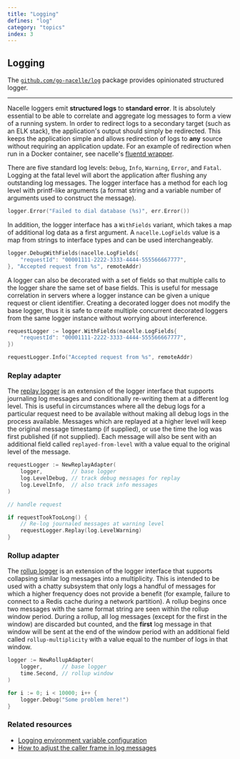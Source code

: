 ```yaml
---
title: "Logging"
defines: "log"
category: "topics"
index: 3
---
```


## Logging

The [`github.com/go-nacelle/log`](https://github.com/go-nacelle/log) package provides opinionated structured logger.

---

Nacelle loggers emit **structured logs** to **standard error**. It is absolutely essential to be able to correlate and aggregate log messages to form a view of a running system. In order to redirect logs to a secondary target (such as an ELK stack), the application's output should simply be redirected. This keeps the application simple and allows redirection of logs to **any** source without requiring an application update. For an example of redirection when run in a Docker container, see nacelle's [fluentd wrapper](https://github.com/go-nacelle/fluentd).

There are five standard log levels: `Debug`, `Info`, `Warning`, `Error`, and `Fatal`. Logging at the fatal level will abort the application after flushing any outstanding log messages. The logger interface has a method for each log level with printf-like arguments (a format string and a variable number of arguments used to construct the message).

```go
logger.Error("Failed to dial database (%s)", err.Error())
```

In addition, the logger interface has a `WithFields` variant, which takes a map of additional log data as a first argument. A `nacelle.LogFields` value is a map from strings to interface types and can be used interchangeably.

```go
logger.DebugWithFields(nacelle.LogFields{
	"requestId": "00001111-2222-3333-4444-555566667777",
}, "Accepted request from %s", remoteAddr)
```

A logger can also be decorated with a set of fields so that multiple calls to the logger share the same set of base fields. This is useful for message correlation in servers where a logger instance can be given a unique request or client identifier. Creating a decorated logger does not modify the base logger, thus it is safe to create multiple concurrent decorated loggers from the same logger instance without worrying about interference.

```go
requestLogger := logger.WithFields(nacelle.LogFields{
	"requestId": "00001111-2222-3333-4444-555566667777",
})

requestLogger.Info("Accepted request from %s", remoteAddr)
```

### Replay adapter

The [replay logger](https://pkg.go.dev/github.com/go-nacelle/log#ReplayLogger) is an extension of the logger interface that supports journaling log messages and conditionally re-writing them at a different log level. This is useful in circumstances where all the debug logs for a particular request need to be available without making all debug logs in the process available. Messages which are replayed at a higher level will keep the original message timestamp (if supplied), or use the time the log was first published (if not supplied). Each message will also be sent with an additional field called `replayed-from-level` with a value equal to the original level of the message.

```go
requestLogger := NewReplayAdapter(
	logger,         // base logger
	log.LevelDebug, // track debug messages for replay
	log.LevelInfo,  // also track info messages
)

// handle request

if requestTookTooLong() {
	// Re-log journaled messages at warning level
	requestLogger.Replay(log.LevelWarning)
}
```

### Rollup adapter

The [rollup logger](https://pkg.go.dev/github.com/go-nacelle/log#NewRollupAdapter) is an extension of the logger interface that supports collapsing similar log messages into a multiplicity. This is intended to be used with a chatty subsystem that only logs a handful of messages for which a higher frequency does not provide a benefit (for example, failure to connect to a Redis cache during a network partition). A rollup begins once two messages with the same format string are seen within the rollup window period. During a rollup, all log messages (except for the first in the window) are discarded but counted, and the **first** log message in that window will be sent at the end of the window period with an additional field called `rollup-multiplicity` with a value equal to the number of logs in that window.

```go
logger := NewRollupAdapter(
	logger,      // base logger
	time.Second, // rollup window
)

for i := 0; i < 10000; i++ {
	logger.Debug("Some problem here!")
}
```

### Related resources

- [Logging environment variable configuration](/docs/ref/envvars_log)
- [How to adjust the caller frame in log messages](/docs/howtos/log_adjust_caller)
